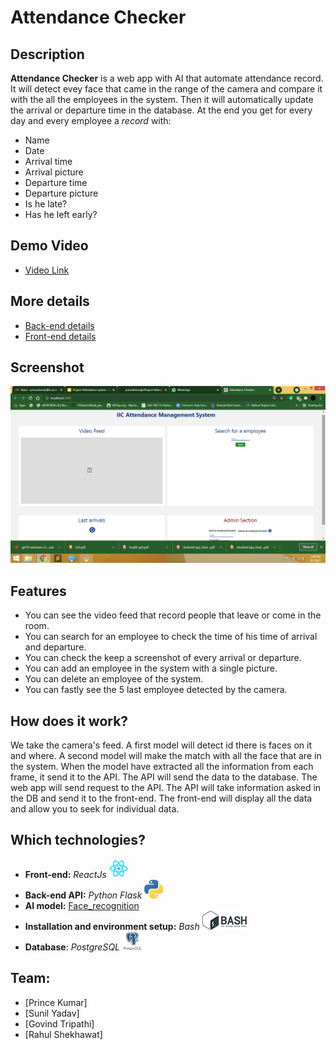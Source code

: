 # Attendance Checker



## Description

**Attendance Checker** is a web app with AI that automate attendance record.
It will detect evey face that came in the range of the camera and compare it with the all the employees
in the system. Then it will automatically update the arrival or departure time in the database.
At the end you get for every day and every employee a *record* with:
* Name
* Date
* Arrival time
* Arrival picture
* Departure time
* Departure picture
* Is he late?
* Has he left early?

## Demo Video 
* [Video Link](https://drive.google.com/file/d/1-Nd0vg7qTvh3ny9g4okPQcgJvQ9HrvVl/view)


## More details
* [Back-end details](API/README.md)
* [Front-end details](FRONT/late-checker/README.md)

## Screenshot
![screenshot of the web app](assets/screenshot-webapp.png)

## Features

* You can see the video feed that record people that leave or come in the room.
* You can search for an employee to check the time of his time of arrival and departure.
* You can check the keep a screenshot of every arrival or departure.
* You can add an employee in the system with a single picture.
* You can delete an employee of the system.
* You can fastly see the 5 last employee detected by the camera.


## How does it work?

We take the camera's feed. A first model will detect id there is faces on it and where.
A second model will make the match with all the face that are in the system.
When the model have extracted all the information from each frame, it send it to the API.
The API will send the data to the database.
The web app will send request to the API. The API will take information asked in the DB and send it to the front-end.
The front-end will display all the data and allow you to seek for individual data.


## Which technologies?

* **Front-end:** *ReactJs* ![logo React](assets/react-logo.png)
* **Back-end API:** *Python Flask* ![logo python](assets/python-logo.png)
* **AI model:** [Face_recognition](https://github.com/ageitgey/face_recognition)
* **Installation and environment setup:** *Bash* ![logo bash](assets/bash-logo.png)
* **Database**: *PostgreSQL* ![logo postgresql](assets/postgresql-logo.png)


## Team:

* [Prince Kumar]
* [Sunil Yadav]
* [Govind Tripathi]
* [Rahul Shekhawat]
